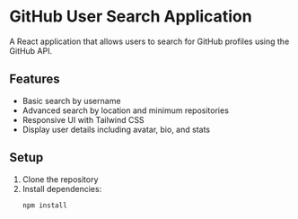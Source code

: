 # GitHub User Search Application

A React application that allows users to search for GitHub profiles using the GitHub API.

## Features
- Basic search by username
- Advanced search by location and minimum repositories
- Responsive UI with Tailwind CSS
- Display user details including avatar, bio, and stats

## Setup
1. Clone the repository
2. Install dependencies:
   ```bash
   npm install
